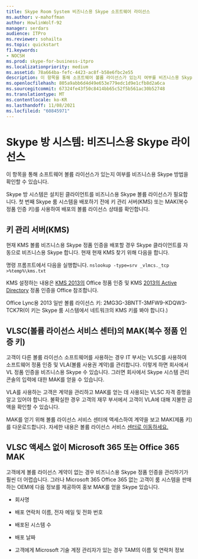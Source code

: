 ```yaml
---
title: Skype Room System 비즈니스용 Skype 소프트웨어 라이선스
ms.author: v-mahoffman
author: HowlinWolf-92
manager: serdars
audience: ITPro
ms.reviewer: sohailta
ms.topic: quickstart
f1.keywords:
- NOCSH
ms.prod: skype-for-business-itpro
ms.localizationpriority: medium
ms.assetid: 78a664ba-fefc-4423-ac8f-b58e6fbc2e55
description: 이 항목을 통해 소프트웨어 볼륨 라이선스가 있는지 여부를 비즈니스용 Skype 방법을 확인할 수 있습니다.
ms.openlocfilehash: 805a9abb6d4d49e653e779edc1d9e1cfb8d2a6ca
ms.sourcegitcommit: 67324fe43f50c8414bb65c52f5b561ac30b52748
ms.translationtype: MT
ms.contentlocale: ko-KR
ms.lasthandoff: 11/08/2021
ms.locfileid: "60845971"
---
```

# <a name="skype-room-system-skype-for-business-software-license"></a>Skype 방 시스템: 비즈니스용 Skype 라이선스
 
이 항목을 통해 소프트웨어 볼륨 라이선스가 있는지 여부를 비즈니스용 Skype 방법을 확인할 수 있습니다. 
  
Skype 방 시스템은 설치된 클라이언트를 비즈니스용 Skype 볼륨 라이선스가 필요합니다. 첫 번째 Skype 룸 시스템을 배포하기 전에 키 관리 서버(KMS) 또는 MAK(복수 정품 인증 키)를 사용하여 배포의 볼륨 라이선스 상태를 확인합니다.
  
## <a name="key-management-servers-kms"></a>키 관리 서버(KMS)

현재 KMS 볼륨 비즈니스용 Skype 정품 인증을 배포할 경우 Skype 클라이언트를 자동으로 비즈니스용 Skype 합니다. 현재 현재 KMS 찾기 위해 다음을 합니다.
  
명령 프롬프트에서 다음을 실행합니다.  `nslookup -type=srv _vlmcs._tcp >%temp%\kms.txt`
  
KMS 설정하는 내용은 [KMS 2013의](/previous-versions/office/office-2013-resource-kit/ee624357(v=office.15)) Office 정품 인증 및 KMS [2013의 Active Directory](/DeployOffice/vlactivation/gvlks) 정품 인증을 Office 참조합니다.
  
Office Lync용 2013 일반 볼륨 라이선스 키: 2MG3G-3BNTT-3MFW9-KDQW3-TCK7R(이 키는 Skype 룸 시스템에서 네트워크의 KMS 키를 봐야 합니다.)
  
## <a name="multiple-activation-keys-mak-from-the-volume-license-service-center-vlsc"></a>VLSC(볼륨 라이선스 서비스 센터)의 MAK(복수 정품 인증 키)

고객이 다른 볼륨 라이선스 소프트웨어를 사용하는 경우 IT 부서는 VLSC를 사용하여 소프트웨어 정품 인증 및 VLA(볼륨 사용권 계약)를 관리합니다. 이렇게 하면 회사에서 VL 정품 인증을 비즈니스용 Skype 수 있습니다. 그러면 회사에서 Skype 시스템 관리 콘솔의 입력에 대한 MAK를 얻을 수 있습니다.
  
VLA를 사용하는 고객은 계약을 관리하고 MAK를 얻는 데 사용되는 VLSC 자격 증명을 알고 있어야 합니다. 불확실한 경우 고객의 재무 부서에서 고객이 VLA에 대해 지불한 금액을 확인할 수 있습니다.
  
MAK를 얻기 위해 볼륨 라이선스 서비스 센터에 액세스하여 계약을 보고 MAK(제품 키)를 다운로드합니다. 자세한 내용은 볼륨 라이선스 서비스 [센터로 이동하세요.](https://www.microsoft.com/Licensing/servicecenter/default.aspx) 
  
## <a name="mak-for-microsoft-365-or-office-365-without-vlsc-access"></a>VLSC 액세스 없이 Microsoft 365 또는 Office 365 MAK

고객에게 볼륨 라이선스 계약이 없는 경우 비즈니스용 Skype 정품 인증을 관리하기가 훨씬 더 어렵습니다. 그러나 Microsoft 365 Office 365 없는 고객이 룸 시스템을 판매하는 OEM에 다음 정보를 제공하여 홍보 MAK를 얻을 Skype 있습니다.
  
- 회사명
    
- 배포 연락처 이름, 전자 메일 및 전화 번호
    
- 배포된 시스템 수
    
- 배포 날짜
    
- 고객에게 Microsoft 기술 계정 관리자가 있는 경우 TAM의 이름 및 연락처 정보
